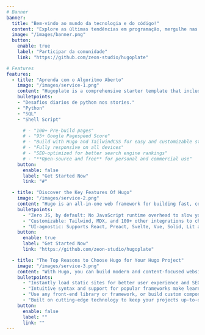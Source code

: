 ```yaml
---
# Banner
banner:
  title: "Bem-vindo ao mundo da tecnologia e do código!"
  content: "Explore as últimas tendências em programação, mergulhe nas tecnologias do amanhã e descubra como transformar ideias em realidade digital."
  image: "/images/banner.png"
  button:
    enable: true
    label: "Participar da comunidade"
    link: "https://github.com/zeon-studio/hugoplate"

# Features
features:
  - title: "Aprenda com o Algoritmo Aberto"
    image: "/images/service-1.png"
    content: "Hugoplate is a comprehensive starter template that includes everything you need to get started with your Hugo project. What's Included in Hugoplate"
    bulletpoints:
    - "Desafios diarios de python nos stories."
    - "Python"
    - "SQL"
    - "Shell Script"

      # - "100+ Pre-build pages"
      # - "95+ Google Pagespeed Score"
      # - "Build with Hugo and TailwindCSS for easy and customizable styling"
      # - "Fully responsive on all devices"
      # - "SEO-optimized for better search engine rankings"
      # - "**Open-source and free** for personal and commercial use"
    button:
      enable: false
      label: "Get Started Now"
      link: "#"

  - title: "Discover the Key Features Of Hugo"
    image: "/images/service-2.png"
    content: "Hugo is an all-in-one web framework for building fast, content-focused websites. It offers a range of exciting features for developers and website creators. Some of the key features are:"
    bulletpoints:
      - "Zero JS, by default: No JavaScript runtime overhead to slow you down."
      - "Customizable: Tailwind, MDX, and 100+ other integrations to choose from."
      - "UI-agnostic: Supports React, Preact, Svelte, Vue, Solid, Lit and more."
    button:
      enable: true
      label: "Get Started Now"
      link: "https://github.com/zeon-studio/hugoplate"

  - title: "The Top Reasons to Choose Hugo for Your Hugo Project"
    image: "/images/service-3.png"
    content: "With Hugo, you can build modern and content-focused websites without sacrificing performance or ease of use."
    bulletpoints:
      - "Instantly load static sites for better user experience and SEO."
      - "Intuitive syntax and support for popular frameworks make learning and using Hugo a breeze."
      - "Use any front-end library or framework, or build custom components, for any project size."
      - "Built on cutting-edge technology to keep your projects up-to-date with the latest web standards."
    button:
      enable: false
      label: ""
      link: ""
---
```

